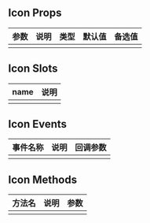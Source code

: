## Icon Props

| 参数         |   说明         | 类型     | 默认值      | 备选值            |
| ----------- | ------------- | -------- | --------- | ---------------- |
| | | | | |

## Icon Slots

|   name  |      说明       |
|  ------  |    ---------   |
| | |

## Icon Events

|   事件名称   |    说明   |  回调参数  |
| -------    | --------- |  --------- |
| | | |

## Icon Methods

|  方法名  |   说明   |   参数   |
| ------- | ------  |  ------  |
| | | |


